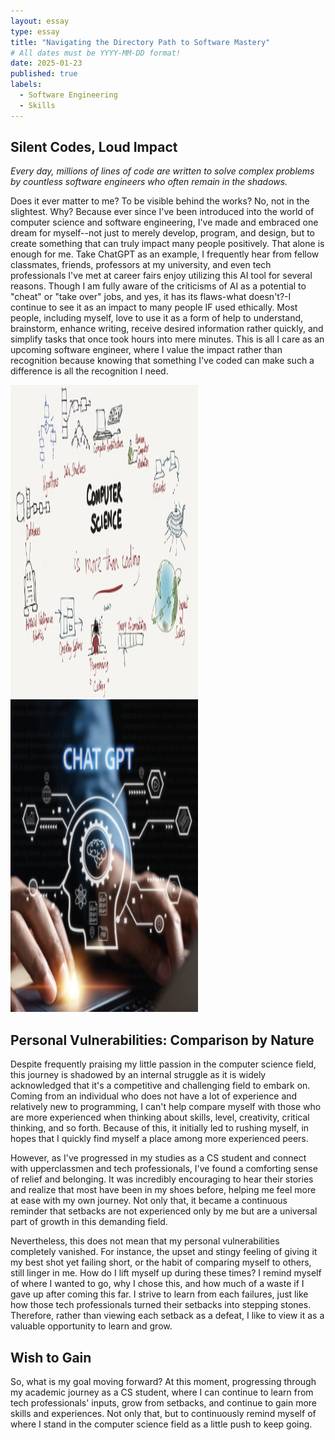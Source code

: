 ```yaml
---
layout: essay
type: essay
title: "Navigating the Directory Path to Software Mastery"
# All dates must be YYYY-MM-DD format!
date: 2025-01-23
published: true
labels:
  - Software Engineering
  - Skills
---
```

## Silent Codes, Loud Impact
*Every day, millions of lines of code are written to solve complex problems by countless software engineers who often remain in the shadows.*

Does it ever matter to me? To be visible behind the works? No, not in the slightest. Why? Because ever since I've been introduced into the world of computer science and software engineering, I've made and embraced one dream for myself--not just to merely develop, program, and design, but to create something that can truly impact many people positively. That alone is enough for me. Take ChatGPT as an example, I frequently hear from fellow classmates, friends, professors at my university, and even tech professionals I've met at career fairs enjoy utilizing this AI tool for several reasons. Though I am fully aware of the criticisms of AI as a potential to "cheat" or "take over" jobs, and yes, it has its flaws-what doesn't?-I continue to see it as an impact to many people IF used ethically. Most people, including myself, love to use it as a form of help to understand, brainstorm, enhance writing, receive desired information rather quickly, and simplify tasks that once took hours into mere minutes. This is all I care as an upcoming software engineer, where I value the impact rather than recognition because knowing that something I've coded can make such a difference is all the recognition I need.

<img width="300px" height="500px" src="../img/essays/essay-01/essay-01-random.png" class="img-thumbnail" >
<img width="300px" height="500px" src="../img/essays/essay-01/essay-01-chatgpt.png" class="img-thumbnail" >

## Personal Vulnerabilities: Comparison by Nature
Despite frequently praising my little passion in the computer science field, this journey is shadowed by an internal struggle as it is widely acknowledged that it's a competitive and challenging field to embark on. Coming from an individual who does not have a lot of experience and relatively new to programming, I can't help compare myself with those who are more experienced when thinking about skills, level, creativity, critical thinking, and so forth. Because of this, it initially led to rushing myself, in hopes that I quickly find myself a place among more experienced peers. 

However, as I've progressed in my studies as a CS student and connect with upperclassmen and tech professionals, I've found a comforting sense of relief and belonging. It was incredibly encouraging to hear their stories and realize that most have been in my shoes before, helping me feel more at ease with my own journey. Not only that, it became a continuous reminder that setbacks are not experienced only by me but are a universal part of growth in this demanding field.

Nevertheless, this does not mean that my personal vulnerabilities completely vanished. For instance, the upset and stingy feeling of giving it my best shot yet failing short, or the habit of comparing myself to others, still linger in me. How do I lift myself up during these times? I remind myself of where I wanted to go, why I chose this, and how much of a waste if I gave up after coming this far. I strive to learn from each failures, just like how those tech professionals turned their setbacks into stepping stones. Therefore, rather than viewing each setback as a defeat, I like to view it as a valuable opportunity to learn and grow.

## Wish to Gain
So, what is my goal moving forward? At this moment, progressing through my academic journey as a CS student, where I can continue to learn from tech professionals' inputs, grow from setbacks, and continue to gain more skills and experiences. Not only that, but to continuously remind myself of where I stand in the computer science field as a little push to keep going.
